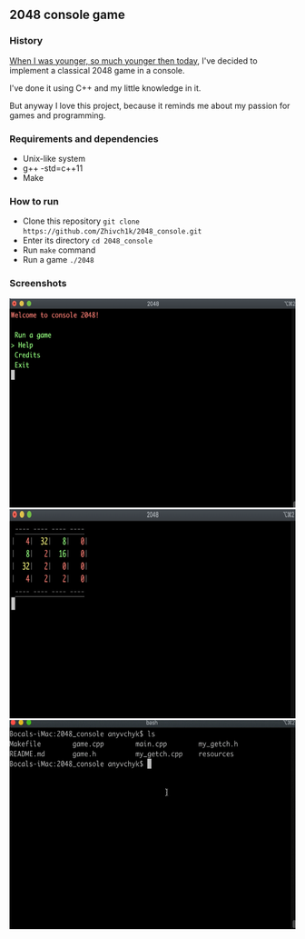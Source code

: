 ## 2048 console game

### History
[When I was younger, so much younger then today](https://youtu.be/2Q_ZzBGPdqE?t=10), I've decided to implement a classical 2048 game in a console.

I've done it using C++ and my little knowledge in it.

But anyway I love this project, because it reminds me about my passion for games and programming.

### Requirements and dependencies
* Unix-like system
* g++ -std=c++11
* Make

### How to run
* Clone this repository `git clone https://github.com/Zhivch1k/2048_console.git`
* Enter its directory `cd 2048_console`
* Run `make` command
* Run a game `./2048`

### Screenshots
<img src="resources/image1.png" alt="Example screenshot 1" width="623" height="368">

<img src="resources/image2.png" alt="Example screenshot 2" width="623" height="368">

<img src="resources/example.gif" alt="Example gif" width="623" height="368">
